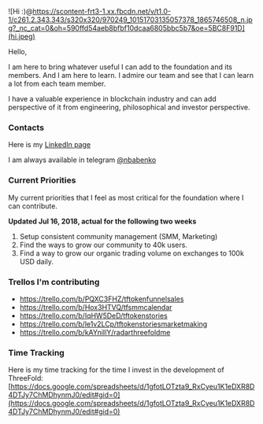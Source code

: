 ![Hi :)@https://scontent-frt3-1.xx.fbcdn.net/v/t1.0-1/c261.2.343.343/s320x320/970249_10151703135057378_1865746508_n.jpg?_nc_cat=0&oh=590ffd54aeb8bfbf10dcaa6805bbc5b7&oe=5BC8F91D](hi.jpeg)


Hello,

I am here to bring whatever useful I can add to the foundation and its members. 
And I am here to learn. I admire our team and see that I can learn a lot from each team member.

I have a valuable experience in blockchain industry and can add perspective of it from engineering, philosophical and investor perspective. 

### Contacts

Here is my [LinkedIn page](https://www.linkedin.com/in/babenkonickolay/)

I am always available in telegram [@nbabenko](https://t.me/nbabenko)

### Current Priorities

My current priorities that I feel as most critical for the foundation where I can contribute.

**Updated Jul 16, 2018, actual for the following two weeks**

1. Setup consistent community management (SMM, Marketing)
2. Find the ways to grow our community to 40k users.
3. Find a way to grow our organic trading volume on exchanges to 100k USD daily.

### Trellos I'm contributing
- https://trello.com/b/PQXC3FHZ/tftokenfunnelsales
- https://trello.com/b/Hox3HTVQ/tfsmmcalendar
- https://trello.com/b/IqHW5DeD/tftokenstories
- https://trello.com/b/le1v2LCp/tftokenstoriesmarketmaking
- https://trello.com/b/kAYniIlY/radarthreefoldme

### Time Tracking

Here is my time tracking for the time I invest in the development of ThreeFold: [https://docs.google.com/spreadsheets/d/1gfotLOTzta9_RxCyeu1K1eDXR8D4DTJy7ChMDhynmJ0/edit#gid=0](https://docs.google.com/spreadsheets/d/1gfotLOTzta9_RxCyeu1K1eDXR8D4DTJy7ChMDhynmJ0/edit#gid=0)



